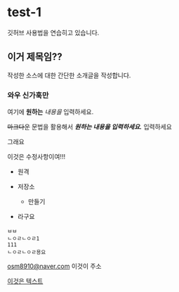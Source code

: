# test-1
깃허브 사용법을 연습히고 있습니다.

## 이거 제목임??


작성한 소스에 대한 간단한 소개글을 작성합니다.


### 와우 신가훅만
여기에 **원하는** *내용을* 입력하세요.

~~마크다운~~ 문법을 활용해서 ***원하는 내용을 입력하세요.***
입력하세요

그래요

이것은 수정사항이여!!!


- 원격
- 저장소
  - 만들기

- 라구요


 ```javascrit
ㅂㅂ
ㄴㅇㄹㄴㅇㄹ1
111
ㄴㅇㄹㄴㅇㄹ용요
```

<osm8910@naver.com> 이것이 주소


[이것은 텍스트](www.naver.com, "부가설명이당께")



